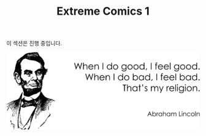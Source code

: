 ﻿---
layout: post-ea

title: Extreme Comics 1
meta: Extreme Comics 1
logo: EC1.png
order: 2

category: comics

lang: kr
ref: first_comics
---

이 섹션은 진행 중입니다.

<a data-fancybox="gallery" href="/img/programming/Lincoln.png"><img src="/img/programming/Lincoln.png" alt=""></a>